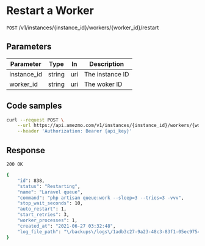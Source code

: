 

# Restart a Worker

`POST` /v1/instances/{instance_id}/workers/{worker_id}/restart

## Parameters
Parameter     |  Type | In     | Description     
--------------|------|---------|------------------
instance_id   |  string | uri  | The instance ID
worker_id     | string | uri   | The woker ID



## Code samples

```bash
curl --request POST \
    --url https://api.amezmo.com/v1/instances/{instance_id}/workers/{worker_id}/restart \
    --header 'Authorization: Bearer {api_key}'
```

## Response

`200 OK`

```bash
{
    "id": 838,
    "status": "Restarting",
    "name": "Laravel queue",
    "command": "php artisan queue:work --sleep=3 --tries=3 -vvv",
    "stop_wait_seconds": 10,
    "auto_restart": 1,
    "start_retries": 3,
    "worker_processes": 1,
    "created_at": "2021-06-27 03:32:48",
    "log_file_path": "\/backups\/logs\/1adb3c27-9a23-48c3-83f1-05ec9754c479-worker.log"
}
```

